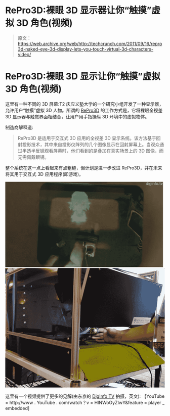# RePro3D:裸眼 3D 显示器让你“触摸”虚拟 3D 角色(视频)

> 原文：<https://web.archive.org/web/http://techcrunch.com/2011/09/16/repro3d-naked-eye-3d-display-lets-you-touch-virtual-3d-characters-video/>

# RePro3D:裸眼 3D 显示让你“触摸”虚拟 3D 角色(视频)

这里有一种不同的 3D 屏幕:T2 庆应义塾大学的一个研究小组开发了一种显示器，允许用户“触摸”虚拟 3D 人物。所谓的 [RePro3D](https://web.archive.org/web/20230203133854/http://tachilab.org/modules/projects/repro3d.html) 的工作方式是，它将裸眼全视差 3D 显示器与触觉界面相结合，让用户用手指操纵 3D 环境中的虚拟物体。

制造商解释道:

> RePro3D 是适用于交互式 3D 应用的全视差 3D 显示系统。该方法基于回射投影技术，其中来自投影仪阵列的几个图像显示在回射屏幕上。当观众通过半透半反镜观看屏幕时，他们看到的是叠加在真实场景上的 3D 图像，而无需佩戴眼镜。

整个系统在这一点上看起来有点粗糙，但计划是进一步改进 RePro3D，并在未来将其用于交互式 3D 应用程序(即游戏)。

[![](img/0aa346cdd66c2be6db44b725d749961f.png "Picture 5") ](https://web.archive.org/web/20230203133854/https://techcrunch.com/wp-content/uploads/2011/09/picture-51.png) [ ![](img/683bb1076852533d4c609c1f6fbfec7b.png "keio 3d 2")](https://web.archive.org/web/20230203133854/https://techcrunch.com/wp-content/uploads/2011/09/keio-3d-2.png)

这里有一个视频提供了更多的见解(由东京的 [DigInfo TV](https://web.archive.org/web/20230203133854/http://www.diginfo.tv/2011/09/16/11-0184-r-en.php) 拍摄，英文):
【YouTube = http://www . YouTube . com/watch？v = HINWoOyZIwY&feature = player _ embedded]